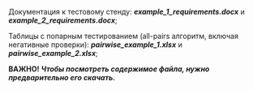 Документация к тестовому стенду: ***example_1_requirements.docx*** и ***example_2_requirements.docx***;

Таблицы с попарным тестированием (all-pairs алгоритм, включая негативные проверки): ***pairwise_example_1.xlsx*** и ***pairwise_example_2.xlsx***;

**ВАЖНО!** ***Чтобы посмотреть содержимое файла, нужно предварительно его скачать.***